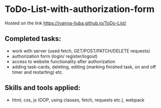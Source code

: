 # ToDo-List-with-authorization-form
Hosted on the link https://ivanna-liuba.github.io/ToDo-List/

## Сompleted tasks:
- work with server (used fetch, GET/POST/PATCH/DELETE requests)
- authorization form (login/ register/logout)
- access to website functionality after authorization
- adding task-cards, deleting, editing (marking finished task, on and off timer and restarting)
etc.

## Skills and tools applied:
- html, css, js (OOP, using classes, fetch, requests etc.), webpack
